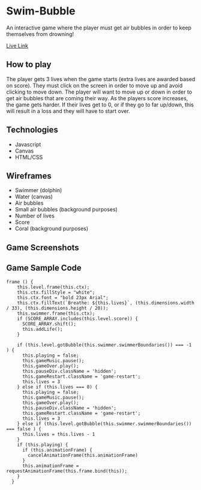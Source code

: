 # Swim-Bubble

An interactive game where the player must get air bubbles in order to keep themselves from drowning!

[Live Link](https://asafmohammad5.github.io/Swim-Bubble/)


## How to play

The player gets 3 lives when the game starts (extra lives are awarded based on score). They must click on the screen in order to move up and avoid clicking to move down. The player will want to move up or down in order to get air bubbles that are coming their way. As the players score increases, the game gets harder. If their lives get to 0, or if they go to far up/down, this will result in a loss and they will have to start over. 

## Technologies 
* Javascript
* Canvas
* HTML/CSS


## Wireframes
* Swimmer (dolphin)
* Water (canvas)
* Air bubbles
* Small air bubbles (background purposes)
* Number of lives
* Score
* Coral (background purposes)


## Game Screenshots



## Game Sample Code 

```
frame () {
    this.level.frame(this.ctx);
    this.ctx.fillStyle = "white";
    this.ctx.font = "bold 23px Arial";
    this.ctx.fillText(`Breathe: ${this.lives}`, (this.dimensions.width / 33), (this.dimensions.height / 20));
    this.swimmer.frame(this.ctx);
    if (SCORE_ARRAY.includes(this.level.score)) {
      SCORE_ARRAY.shift();
      this.addLife();
    } 
    
    if (this.level.gotBubble(this.swimmer.swimmerBoundaries()) === -1 ) {
      this.playing = false;
      this.gameMusic.pause();
      this.gameOver.play();
      this.pauseDiv.className = 'hidden';
      this.gameRestart.className = 'game-restart';
      this.lives = 3
    } else if (this.lives === 0) {
      this.playing = false;
      this.gameMusic.pause();
      this.gameOver.play();
      this.pauseDiv.className = 'hidden';
      this.gameRestart.className = 'game-restart';
      this.lives = 3
    } else if (this.level.gotBubble(this.swimmer.swimmerBoundaries()) === false ) {
      this.lives = this.lives - 1
    }
    if (this.playing) {
      if (this.animationFrame) {
        cancelAnimationFrame(this.animationFrame)
      }
      this.animationFrame = requestAnimationFrame(this.frame.bind(this));  
    }
  }
```


